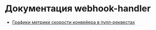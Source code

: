 # Документация webhook-handler

  * [Графики метрики скорости конвейера в пулл-реквестах](charts.md)
